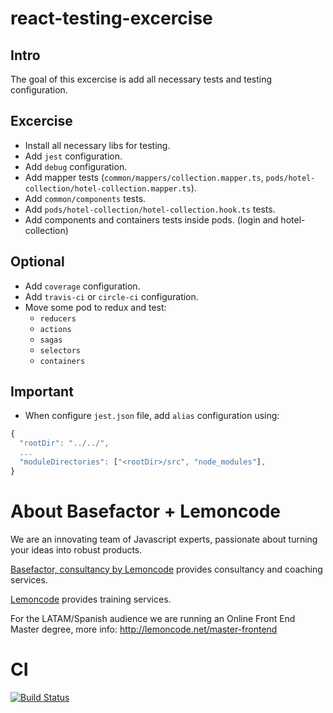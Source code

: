 # react-testing-excercise

## Intro

The goal of this excercise is add all necessary tests and testing configuration.

## Excercise

- Install all necessary libs for testing.
- Add `jest` configuration.
- Add `debug` configuration.
- Add mapper tests (`common/mappers/collection.mapper.ts`, `pods/hotel-collection/hotel-collection.mapper.ts`).
- Add `common/components` tests.
- Add `pods/hotel-collection/hotel-collection.hook.ts` tests.
- Add components and containers tests inside pods. (login and hotel-collection)

## Optional

- Add `coverage` configuration.
- Add `travis-ci` or `circle-ci` configuration.
- Move some pod to redux and test:
    - `reducers`
    - `actions`
    - `sagas`
    - `selectors`
    - `containers`

## Important

- When configure `jest.json` file, add `alias` configuration using:

```javascript
{
  "rootDir": "../../",
  ...
  "moduleDirectories": ["<rootDir>/src", "node_modules"],
}

```

# About Basefactor + Lemoncode

We are an innovating team of Javascript experts, passionate about turning your ideas into robust products.

[Basefactor, consultancy by Lemoncode](http://www.basefactor.com) provides consultancy and coaching services.

[Lemoncode](http://lemoncode.net/services/en/#en-home) provides training services.

For the LATAM/Spanish audience we are running an Online Front End Master degree, more info: http://lemoncode.net/master-frontend

# CI 
[![Build Status](https://travis-ci.com/berollss/masterlemon-react-testing.svg?branch=master)](https://travis-ci.com/berollss/masterlemon-react-testing)
